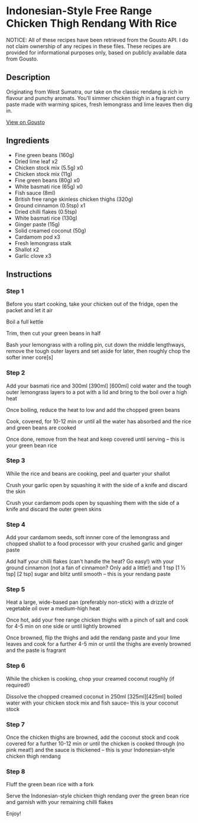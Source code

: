 # Indonesian-Style Free Range Chicken Thigh Rendang With Rice

NOTICE: All of these recipes have been retrieved from the Gousto API. I do not claim ownership of any recipes in these files. These recipes are provided for informational purposes only, based on publicly available data from Gousto.

## Description

Originating from West Sumatra, our take on the classic rendang is rich in flavour and punchy aromats. You’ll simmer chicken thigh in a fragrant curry paste made with warming spices, fresh lemongrass and lime leaves then dig in.

[View on Gousto](https://www.gousto.co.uk/recipes/cookbook/indonesian-style-free-range-chicken-thigh-rendang-with-rice)

## Ingredients

- Fine green beans (160g)
- Dried lime leaf x2
- Chicken stock mix (5.5g) x0
- Chicken stock mix (11g)
- Fine green beans (80g) x0
- White basmati rice (65g) x0
- Fish sauce (8ml)
- British free range skinless chicken thighs (320g)
- Ground cinnamon (0.5tsp) x1
- Dried chilli flakes (0.5tsp)
- White basmati rice (130g)
- Ginger paste (15g)
- Solid creamed coconut (50g)
- Cardamom pod x3
- Fresh lemongrass stalk
- Shallot x2
- Garlic clove x3

## Instructions


### Step 1

Before you start cooking, take your chicken out of the fridge, open the packet and let it air

Boil a full kettle

Trim, then cut your green beans in half

Bash your lemongrass with a rolling pin, cut down the middle lengthways, remove the tough outer layers and set aside for later, then roughly chop the softer inner core[s]


### Step 2

Add your basmati rice and 300ml <span class="text-purple">[390ml]</span> <span class="text-danger">[600ml]</span> cold water and the tough outer lemongrass layers to a pot with a lid and bring to the boil over a high heat

Once boiling, reduce the heat to low and add the chopped green beans

Cook, covered, for 10-12 min or until all the water has absorbed and the rice and green beans are cooked

Once done, remove from the heat and keep covered until serving – this is your green bean rice


### Step 3

While the rice and beans are cooking, peel and quarter your shallot

Crush your garlic open by squashing it with the side of a knife and discard the skin

Crush your cardamom pods open by squashing them with the side of a knife and discard the outer green skins


### Step 4

Add your cardamom seeds, soft innner core of the lemongrass and chopped shallot to a food processor with your crushed garlic and ginger paste

Add half your chilli flakes (can't handle the heat? Go easy!) with your ground cinnamon (not a fan of cinnamon? Only add a little!) and 1 tsp <span class="text-purple">[1 ½ tsp]</span> <span class="text-danger">[2 tsp] </span>sugar and blitz until smooth – this is your rendang paste


### Step 5

Heat a large, wide-based pan (preferably non-stick) with a drizzle of vegetable oil over a medium-high heat

Once hot, add your free range chicken thighs with a pinch of salt and cook for 4-5 min on one side or until lightly browned

Once browned, flip the thighs and add the rendang paste and your lime leaves and cook for a further 4-5 min or until the thighs are evenly browned and the paste is fragrant


### Step 6

While the chicken is cooking, chop your creamed coconut roughly (if required!)

Dissolve the chopped creamed coconut in 250ml <span class="text-purple">[325ml]</span><span class="text-danger">[425ml]</span> boiled water with your chicken stock mix and fish sauce– this is your coconut stock


### Step 7

Once the chicken thighs are browned, add the coconut stock and cook covered for a further 10-12 min or until the chicken is cooked through (no pink meat!) and the sauce is thickened – this is your Indonesian-style chicken thigh rendang

### Step 8

Fluff the green bean rice with a fork

Serve the Indonesian-style chicken thigh rendang over the green bean rice and garnish with your remaining chilli flakes

Enjoy!

